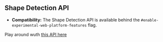 ## Shape Detection API

 - **Compatibility:** The Shape Detection API is available behind the `#enable-experimental-web-platform-features` flag. 
 
 Play around wuth [this API here](https://codelabs.developers.google.com/codelabs/web-capabilities/#2)
